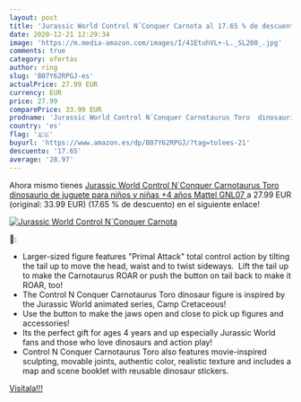 ```yaml
---
layout: post
title: 'Jurassic World Control N´Conquer Carnota al 17.65 % de descuento'
date: 2020-12-21 12:29:34
image: 'https://m.media-amazon.com/images/I/41EtuhVL+-L._SL200_.jpg'
comments: true
category: ofertas
author: ring
slug: 'B07Y62RPGJ-es'
actualPrice: 27.99 EUR
currency: EUR
price: 27.99
comparePrice: 33.99 EUR
prodname: 'Jurassic World Control N´Conquer Carnotaurus Toro  dinosaurio de juguete para niños y niñas +4 años  Mattel GNL07 '
country: 'es'
flag: '🇪🇸'
buyurl: 'https://www.amazon.es/dp/B07Y62RPGJ/?tag=tolees-21'
descuento: '17.65'
average: '28.97'
---
```


Ahora mismo tienes [Jurassic World Control N´Conquer Carnotaurus Toro  dinosaurio de juguete para niños y niñas +4 años  Mattel GNL07 ](https://www.amazon.es/dp/B07Y62RPGJ/?tag=tolees-21) a 27.99 EUR (original: 33.99 EUR) (17.65 %  de descuento) en el siguiente enlace!

[![Jurassic World Control N´Conquer Carnota](https://m.media-amazon.com/images/I/41EtuhVL+-L._SL200_.jpg)](https://www.amazon.es/dp/B07Y62RPGJ/?tag=tolees-21)

🔎:

- ​Larger-sized figure features "Primal Attack" total control action by tilting the tail up to move the head, waist and to twist sideways.  Lift the tail up to make the Carnotaurus ROAR or push the button on tail back to make it ROAR, too!
- ​The Control N Conquer Carnotaurus Toro dinosaur figure is inspired by the Jurassic World animated series, Camp Cretaceous!
- ​Use the button to make the jaws open and close to pick up figures and accessories!
- ​Its the perfect gift for ages 4 years and up especially Jurassic World fans and those who love dinosaurs and action play!
- ​Control N Conquer Carnotaurus Toro also features movie-inspired sculpting, movable joints, authentic color, realistic texture and includes a map and scene booklet with reusable dinosaur stickers.

[Visítala!!!](https://www.amazon.es/dp/B07Y62RPGJ/?tag=tolees-21)
